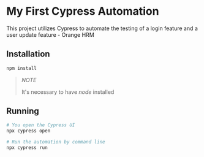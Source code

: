 # My First Cypress Automation

This project utilizes Cypress to automate the testing of a login feature and a user update feature - Orange HRM

## Installation
```bash
npm install
```

> *NOTE*
>
> It's necessary to have *node* installed

## Running
```bash
# You open the Cypress UI
npx cypress open

# Run the automation by command line
npx cypress run
```
